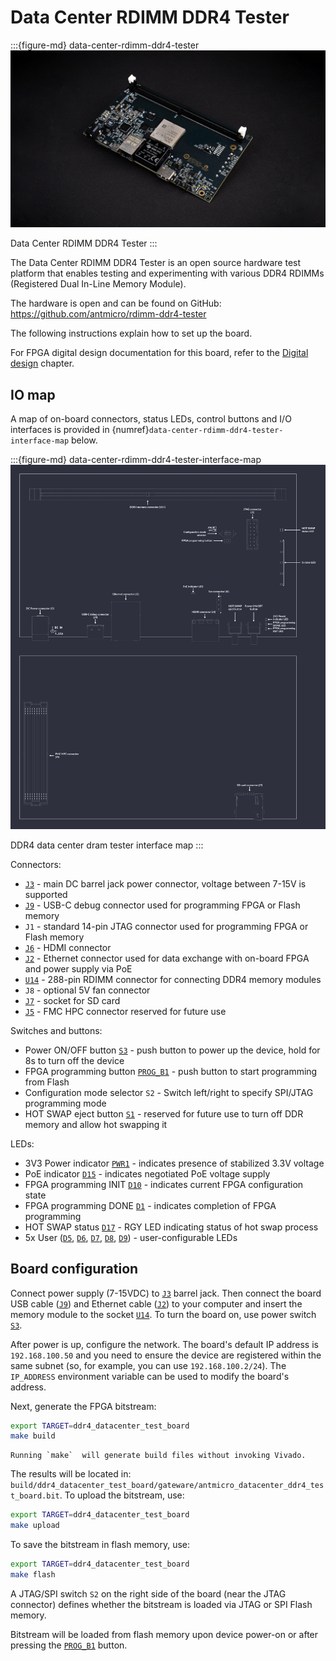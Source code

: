 # Data Center RDIMM DDR4 Tester

:::{figure-md} data-center-rdimm-ddr4-tester
![](images/data-center-rdimm-ddr4-tester-1.2.0.png)

Data Center RDIMM DDR4 Tester
:::

The Data Center RDIMM DDR4 Tester is an open source hardware test platform that enables testing and experimenting with various DDR4 RDIMMs (Registered Dual In-Line Memory Module).

The hardware is open and can be found on GitHub:
<https://github.com/antmicro/rdimm-ddr4-tester>

The following instructions explain how to set up the board.

For FPGA digital design documentation for this board, refer to the [Digital design](build/ddr4_datacenter_test_board/documentation/index.rst) chapter.

## IO map

A map of on-board connectors, status LEDs, control buttons and I/O interfaces is provided in {numref}`data-center-rdimm-ddr4-tester-interface-map` below.

:::{figure-md} data-center-rdimm-ddr4-tester-interface-map
![DDR4 data center dram tester interface map](images/data-center-rdimm-ddr4-tester-descriptions.png)

DDR4 data center dram tester interface map
:::

Connectors:

* [`J3`](#data-center-dram-tester_J3) - main DC barrel jack power connector, voltage between 7-15V is supported
* [`J9`](#data-center-dram-tester_J9) - USB-C debug connector used for programming FPGA or Flash memory
* `J1` - standard 14-pin JTAG connector used for programming FPGA or Flash memory
* [`J6`](#data-center-dram-tester_J6) - HDMI connector
* [`J2`](#data-center-dram-tester_J2) - Ethernet connector used for data exchange with on-board FPGA and power supply via PoE
* [`U14`](#data-center-dram-tester_U14) - 288-pin RDIMM connector for connecting DDR4 memory modules
* `J8` - optional 5V fan connector
* [`J7`](#data-center-dram-tester_J7) - socket for SD card
* [`J5`](#data-center-dram-tester_J5) - FMC HPC connector reserved for future use

Switches and buttons:

* Power ON/OFF button [`S3`](#data-center-dram-tester_S3) - push button to power up the device, hold for 8s to turn off the device
* FPGA programming button [`PROG_B1`](#data-center-dram-tester_PROG_B1) - push button to start programming from Flash
* Configuration mode selector `S2` - Switch left/right to specify SPI/JTAG programming mode
* HOT SWAP eject button [`S1`](#data-center-dram-tester_S1) - reserved for future use to turn off DDR memory and allow hot swapping it

LEDs:

* 3V3 Power indicator [`PWR1`](#data-center-dram-tester_PWR1) - indicates presence of stabilized 3.3V voltage
* PoE indicator [`D15`](#data-center-dram-tester_D15) - indicates negotiated PoE voltage supply
* FPGA programming INIT [`D10`](#data-center-dram-tester_D10) - indicates current FPGA configuration state
* FPGA programming DONE [`D1`](#data-center-dram-tester_D1) - indicates completion of FPGA programming
* HOT SWAP status [`D17`](#data-center-dram-tester_D17) - RGY LED indicating status of hot swap process
* 5x User ([`D5`](#data-center-dram-tester_D5), [`D6`](#data-center-dram-tester_D6), [`D7`](#data-center-dram-tester_D7), [`D8`](#data-center-dram-tester_D8), [`D9`](#data-center-dram-tester_D9)) - user-configurable LEDs

## Board configuration

Connect power supply (7-15VDC) to [`J3`](#data-center-dram-tester_J3) barrel jack.
Then connect the board USB cable ([`J9`](#data-center-dram-tester_J9)) and Ethernet cable ([`J2`](#data-center-dram-tester_J2)) to your computer and insert the memory module to the socket [`U14`](#data-center-dram-tester_U14).
To turn the board on, use power switch [`S3`](#data-center-dram-tester_S3).

After power is up, configure the network.
The board's default IP address is `192.168.100.50` and you need to ensure the device are registered within the same subnet (so, for example, you can use `192.168.100.2/24`).
The `IP_ADDRESS` environment variable can be used to modify the board's address.

Next, generate the FPGA bitstream:

```sh
export TARGET=ddr4_datacenter_test_board
make build
```

```{note}
Running `make`  will generate build files without invoking Vivado.
```

The results will be located in: `build/ddr4_datacenter_test_board/gateware/antmicro_datacenter_ddr4_test_board.bit`. 
To upload the bitstream, use:

```sh
export TARGET=ddr4_datacenter_test_board
make upload
```

To save the bitstream in flash memory, use:

```sh
export TARGET=ddr4_datacenter_test_board
make flash
```

A JTAG/SPI switch `S2` on the right side of the board (near the JTAG connector) defines whether the bitstream is loaded via JTAG or SPI Flash memory.

Bitstream will be loaded from flash memory upon device power-on or after pressing the [`PROG_B1`](#data-center-dram-tester_PROG_B1) button.
